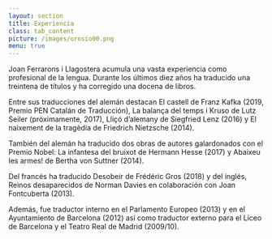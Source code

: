 ```yaml
---
layout: section
title: Experiencia
class: tab_content
picture: /images/orosio00.png
menu: true
---
```


Joan Ferrarons i Llagostera acumula una vasta experiencia como profesional de la lengua. Durante los últimos diez años ha traducido una treintena de títulos y ha corregido una docena de libros.

Entre sus traducciones del alemán destacan El castell de Franz Kafka (2019, Premio PEN Catalán de Traducción), La balança del temps i Kruso de Lutz Seiler (próximamente, 2017), Lliçó d’alemany de Siegfried Lenz (2016) y El naixement de la tragèdia de Friedrich Nietzsche (2014).

También del alemán ha traducido dos obras de autores galardonados con el Premio Nobel: La infantesa del bruixot de Hermann Hesse (2017) y Abaixeu les armes! de Bertha von Suttner (2014).

Del francés ha traducido Desobeir de Frédéric Gros (2018) y del inglés, Reinos desaparecidos de Norman Davies en colaboración con Joan Fontcuberta (2013).

Además, fue traductor interno en el Parlamento Europeo (2013) y en el Ayuntamiento de Barcelona (2012) así como traductor externo para el Liceo de Barcelona y el Teatro Real de Madrid (2009/10).